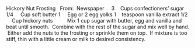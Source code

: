 Hickory Nut Frosting
 
From:  Newspaper
 
 
3    Cups confectioners’ sugar
1/4     Cup soft butter
1     Egg or 2 egg yolks
1    teaspoon vanilla extract
1/2     Cup hickory nuts
    
 
 
Mix 1 cup sugar with butter, egg and vanilla and beat until smooth.  Combine with the rest of the sugar and mix well by hand.  Either add the nuts to the frosting or sprinkle them on top.  If mixture is too stiff, thin with a little cream or milk to desired consistency. 
 
